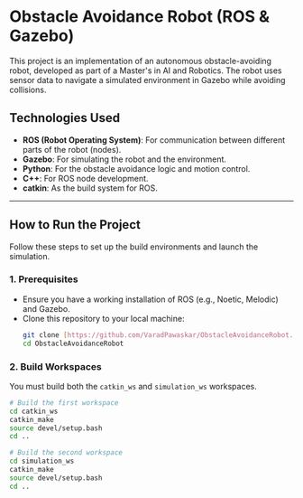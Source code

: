 # Obstacle Avoidance Robot (ROS & Gazebo)

This project is an implementation of an autonomous obstacle-avoiding robot, developed as part of a Master's in AI and Robotics. The robot uses sensor data to navigate a simulated environment in Gazebo while avoiding collisions.

## Technologies Used

* **ROS (Robot Operating System)**: For communication between different parts of the robot (nodes).
* **Gazebo**: For simulating the robot and the environment.
* **Python**: For the obstacle avoidance logic and motion control.
* **C++**: For ROS node development.
* **catkin**: As the build system for ROS.

---

##  How to Run the Project

Follow these steps to set up the build environments and launch the simulation.

### 1. Prerequisites

* Ensure you have a working installation of ROS (e.g., Noetic, Melodic) and Gazebo.
* Clone this repository to your local machine:
    ```bash
    git clone [https://github.com/VaradPawaskar/ObstacleAvoidanceRobot.git](https://github.com/VaradPawaskar/ObstacleAvoidanceRobot.git)
    cd ObstacleAvoidanceRobot
    ```

### 2. Build Workspaces

You must build both the `catkin_ws` and `simulation_ws` workspaces.

```bash
# Build the first workspace
cd catkin_ws
catkin_make
source devel/setup.bash
cd ..

# Build the second workspace
cd simulation_ws
catkin_make
source devel/setup.bash
cd ..
